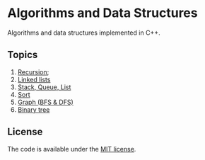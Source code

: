 # Algorithms and Data Structures

Algorithms and data structures implemented in C++.

## Topics
1. [Recursion](task1_recursion.cpp);
2. [Linked lists](task2_linked_list.cpp)
3. [Stack, Queue, List](task3_stack_queue_list.cpp)
4. [Sort](task4_sort.cpp)
5. [Graph (BFS & DFS)](task5_graph_bfs_dfs.cpp)
6. [Binary tree](task6_binary_tree.cpp)

## License

The code is available under the [MIT license](LICENSE).
